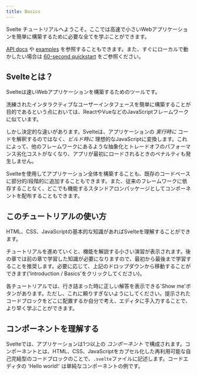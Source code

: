 ```yaml
---
title: Basics
---
```


Svelte チュートリアルへようこそ。ここでは高速で小さいWebアプリケーションを簡単に構築するために必要な全てを学ぶことができます。

[API docs](/docs) や [examples](/examples) を参照することもできます。また、すぐにローカルで動かしたい場合は [60-second quickstart](/docs/introduction) をご参照ください。

## Svelteとは？

Svelteは速いWebアプリケーションを構築するためのツールです。

洗練されたインタラクティブなユーザーインタフェースを簡単に構築することが目的であるという点においては、ReactやVueなどのJavaScriptフレームワークに似ています。

しかし決定的な違いがあります。Svelteは、アプリケーションの _実行時に_ コードを解釈するのではなく、_ビルド時に_ 理想的なJavaScriptに変換します。これによって、他のフレームワークにあるような抽象化とトレードオフのパフォーマンス劣化コストがなくなり、アプリが最初にロードされるときのペナルティも発生しません。

Svelteを使用してアプリケーション全体を構築することも、既存のコードベースに部分的/段階的に追加することもできます。また、従来のフレームワークに依存することなく、どこでも機能するスタンドアロンパッケージとしてコンポーネントを配布することもできます。

## このチュートリアルの使い方

HTML、CSS、JavaScriptの基本的な知識があればSvelteを理解することができます。

チュートリアルを進めていくと、機能を解説する小さい演習が表示されます。後の章では前の章で学習した知識が必要になりますので、最初から最後まで学習することを推奨します。必要に応じて、上記のドロップダウンから移動することができます('Introduction / Basics'をクリックしてください)。

各チュートリアルでは、行き詰まった時に正しい解答を表示できる'Show me'ボタンがあります。ただし、これに頼りすぎないようにしてください。提示されたコードブロックをどこに配置するか自分で考え、エディタに手入力することで、より早く学ぶことができます。

## コンポーネントを理解する

Svelteでは、アプリケーションは1つ以上の _コンポーネント_ で構成されます。コンポーネントとは、HTML、CSS、JavaScriptをカプセル化した再利用可能な自己完結型のコードブロックのことで、`.svelte`ファイルに記述します。コードエディタの 'Hello world!' は単純なコンポーネントの例です。

